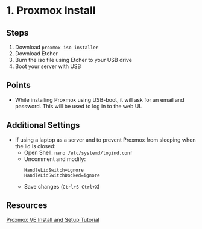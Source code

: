 # 1. Proxmox Install

## Steps

1. Download `proxmox iso installer`
2. Download Etcher
3. Burn the iso file using Etcher to your USB drive
4. Boot your server with USB

## Points

- While installing Proxmox using USB-boot, it will ask for an email and password. This will be used to log in to the web UI.

## Additional Settings

- If using a laptop as a server and to prevent Proxmox from sleeping when the lid is closed:
    - Open Shell: `nano /etc/systemd/logind.conf`
    - Uncomment and modify:
        ```
        HandleLidSwitch=ignore
        HandleLidSwitchDocked=ignore
        ```
    - Save changes (`Ctrl+S Ctrl+X`)

## Resources

[Proxmox VE Install and Setup Tutorial](https://www.youtube.com/watch?v=7OVaWaqO2aU&ab_channel=TechnoTim)
